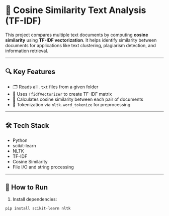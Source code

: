 # 📐 Cosine Similarity Text Analysis (TF-IDF)

This project compares multiple text documents by computing **cosine similarity** using **TF-IDF vectorization**. It helps identify similarity between documents for applications like text clustering, plagiarism detection, and information retrieval.

---

## 🔍 Key Features

- 🗂️ Reads all `.txt` files from a given folder
- 🧠 Uses `TfidfVectorizer` to create TF-IDF matrix
- 📏 Calculates cosine similarity between each pair of documents
- 📝 Tokenization via `nltk.word_tokenize` for preprocessing

---

## 🛠 Tech Stack

- Python  
- scikit-learn  
- NLTK  
- TF-IDF  
- Cosine Similarity  
- File I/O and string processing

---

## 🚀 How to Run

1. Install dependencies:
```bash
pip install scikit-learn nltk
